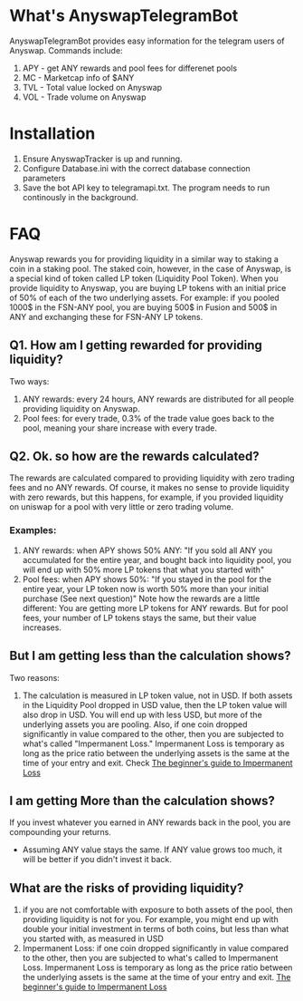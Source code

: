 

# What's AnyswapTelegramBot
AnyswapTelegramBot provides easy information for the telegram users of Anyswap. Commands include:
1. APY - get ANY rewards and pool fees for differenet pools
2. MC - Marketcap info of $ANY
3. TVL - Total value locked on Anyswap
4. VOL - Trade volume on Anyswap 
# Installation
1. Ensure AnyswapTracker is up and running.
2. Configure Database.ini with the correct database connection parameters
3. Save the bot API key to telegramapi.txt.
The program needs to run continously in the background. 
# FAQ
Anyswap rewards you for providing liquidity in a similar way to staking a coin in a staking pool. The staked coin, however, in the case of Anyswap, is a special kind of token called LP token (Liquidity Pool Token). When you provide liquidity to Anyswap, you are buying LP tokens with an initial price of 50% of each of the two underlying assets.
For example: if you pooled 1000$ in the FSN-ANY pool, you are buying 500$ in Fusion and 500$ in ANY and exchanging these for FSN-ANY LP tokens.

## Q1. How am I getting rewarded for providing liquidity?
Two ways:
1. ANY rewards: every 24 hours, ANY rewards are distributed for all people providing liquidity on Anyswap.
2. Pool fees: for every trade, 0.3% of the trade value goes back to the pool, meaning your share increase with every trade.
## Q2. Ok. so how are the rewards calculated?
The rewards are calculated compared to providing liquidity with zero trading fees and no ANY rewards. Of course, it makes no sense to provide liquidity with zero rewards, but this happens, for example, if you provided liquidity on uniswap for a pool with very little or zero trading volume.
### Examples:
1. ANY rewards: when APY shows 50% ANY:
"If you sold all ANY you accumulated for the entire year, and bought back into liquidity pool, you will end up with 50% more LP tokens that what you started with"
2. Pool fees: when APY shows 50%:
"If you stayed in the pool for the entire year, your LP token now is worth 50% more than your initial purchase (See next question)"
Note how the rewards are a little different: You are getting more LP tokens for ANY rewards. But for pool fees, your number of LP tokens stays the same, but their value increases.
## But I am getting less than the calculation shows?
Two reasons:
1. The calculation is measured in LP token value, not in USD. If both assets in the Liquidity Pool dropped in USD value, then the LP token value will also drop in USD.  You will end up with less USD, but more of the underlying assets you are pooling.
Also, if one coin dropped significantly in value compared to the other, then you are
 subjected to what's called "Impermanent Loss." Impermanent Loss is temporary as long
  as the price ratio between the underlying assets is the same at the time of your
   entry and exit. Check [The beginner's guide to
 Impermanent Loss](https://blog.bancor.network/beginners-guide-to-getting-rekt-by-impermanent-loss-7c9510cb2f22)

## I am getting More than the calculation shows?
If you invest whatever you earned in ANY rewards back in the pool, you are compounding your returns.
* Assuming ANY value stays the same. If ANY value grows too much, it will be better if you didn't invest it back.
## What are the risks of providing liquidity?
1. if you are not comfortable with exposure to both assets of the pool, then providing liquidity is not for you. For example, you might end up with double your initial investment in terms of both coins, but less than what you started with, as measured in USD
2. Impermanent Loss: if one coin dropped significantly in value compared to the other, then you are subjected to what's called to Impermanent Loss. Impermanent Loss is temporary as long as the price ratio between the underlying assets is the same at the time of your entry and exit. [The beginner's guide to
 Impermanent Loss](https://blog.bancor.network/beginners-guide-to-getting-rekt-by-impermanent-loss-7c9510cb2f22)

